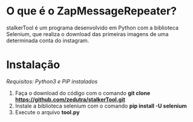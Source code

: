 # O que é o ZapMessageRepeater?
stalkerTool é um programa desenvolvido em Python com a biblioteca Selenium, que realiza o download das primeiras imagens de uma determinada conta do instagram.

# Instalação
*Requisitos: Python3 e PiP instalados*

1. Faça o download do código com o comando **git clone https://github.com/zedutra/stalkerTool.git**
2. Instale a biblioteca selenium com o comando **pip install -U selenium**
3. Execute o arquivo **tool.py**
